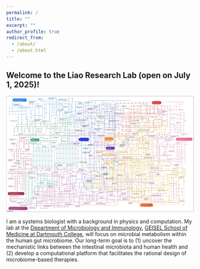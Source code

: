 ```yaml
---
permalink: /
title: ""
excerpt: ""
author_profile: true
redirect_from: 
  - /about/
  - /about.html
---
```


## Welcome to the Liao Research Lab (open on July 1, 2025)!

![](metabolic_pathway.jpg)

I am a systems biologist with a background in physics and computation. My lab at the [Department of Microbiology and Immunology](https://geiselmed.dartmouth.edu/microbio/), [GEISEL School of Medicine at Dartmouth College](https://geiselmed.dartmouth.edu), will focus on microbial metabolism within the human gut microbiome. Our long-term goal is to (1) uncover the mechanistic links between the intestinal microbiota and human health and (2) develop a computational platform that facilitates the rational design of microbiome-based therapies.
